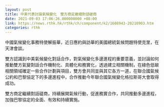```yaml
---
layout: post
title: 中美代表討論氣候變化　雙方商定繼續對話磋商
date: 2021-09-03 17:06:26.000000000 +08:00
link: https://news.rthk.hk/rthk/ch/component/k2/1608943-20210903.htm
categories: rthk
---
```


中國氣候變化事務特使解振華，近日應約與訪華的美國總統氣候問題特使克里，在天津會談。

雙方認識到中美氣候變化對話合作，對氣候變化多邊進程的重要意義，並討論如何推動雙方氣變對話合作機制化、具體化和務實化，透過建立相關機制，在綠色低碳相關領域確定一些合作計劃與項目，雙方會共同並與其它各方一道，在聯合國氣候公約和巴黎協定下的多邊進程中，合作推動今年聯合國氣候變化格拉斯哥大會取得成功。

雙方商定繼續對話磋商，持續展開氣候行動，促進務實合作，共同推動多邊進程，加強巴黎協定的全面、有效和持續實施。
